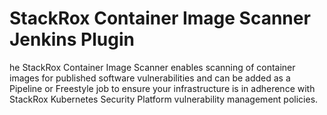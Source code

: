 # StackRox Container Image Scanner Jenkins Plugin

he StackRox Container Image Scanner enables scanning of container images for published software vulnerabilities and can 
be added as a Pipeline or Freestyle job to ensure your infrastructure is in adherence with StackRox Kubernetes Security 
Platform vulnerability management policies.